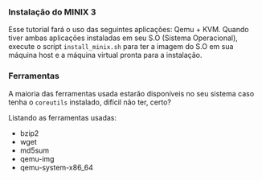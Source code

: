 ### Instalação do MINIX 3 

Esse tutorial fará o uso das seguintes aplicações: Qemu + KVM. Quando tiver
ambas aplicações instaladas em seu S.O (Sistema Operacional), execute o 
script `install_minix.sh` para ter a imagem do S.O em sua máquina host e a
máquina virtual pronta para a instalação.

### Ferramentas

A maioria das ferramentas usada estarão disponíveis no seu sistema caso tenha
o `coreutils` instalado, difícil não ter, certo?

Listando as ferramentas usadas:

- bzip2
- wget
- md5sum
- qemu-img
- qemu-system-x86\_64
